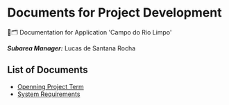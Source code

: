 # Documents for Project Development
📃🗂 Documentation for Application 'Campo do Rio Limpo'

***Subarea Manager:*** Lucas de Santana Rocha

## List of Documents
- [Openning Project Term](https://github.com/software-engineering-utfpr/documentation/blob/master/Openning%20Project%20Term.md)
- [System Requirements](https://github.com/software-engineering-utfpr/documentation/blob/master/System%20Requirements.md)
